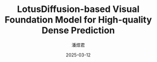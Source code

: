 ---
layout: post
title: "LotusDiffusion-based Visual Foundation Model for High-quality Dense Prediction"
date: 2025-03-12
author: "潘煜君"
excerpt: "本研究提出了基于莲花扩散的视觉基础模型LotusDiffusion，专注于高质量的密集预测任务，在图像分割、深度估计等多种视觉任务上取得了显著的性能提升。"
paper_url: "https://arxiv.org/abs/2409.18124"

---